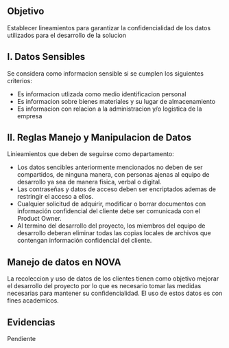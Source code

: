 ## Objetivo
Establecer lineamientos para garantizar la confidencialidad de los datos utilizados para el desarrollo de la solucion
## I. Datos Sensibles
Se considera como informacion sensible si se cumplen los siguientes criterios:

- Es informacion utlizada como medio identificacion personal
- Es informacion sobre bienes materiales y su lugar de almacenamiento
- Es informacion con relacion a la administracion y/o logistica de la empresa

## II. Reglas Manejo y Manipulacion de Datos
Linieamientos que deben de seguirse como departamento:
- Los datos sencibles anteriormente mencionados no deben de ser compartidos, de ninguna manera, con personas ajenas al equipo de desarrollo ya sea de manera fisica, verbal o digital.
- Las contraseñas y datos de acceso deben ser encriptados ademas de restringir el acceso a ellos.
- Cualquier solicitud de adquirir, modificar o borrar documentos con información confidencial del cliente debe ser comunicada con el Product Owner.
- Al termino del desarrollo del proyecto, los miembros del equipo de desarrollo deberan eliminar todas las copias locales de archivos que contengan información confidencial del cliente.

## Manejo de datos en NOVA
La recoleccion y uso de datos de los clientes tienen como objetivo mejorar el desarrollo del proyecto por lo que es necesario tomar las medidas necesarias para mantener su confidencialidad. El uso de estos datos es con fines academicos.

## Evidencias

Pendiente
